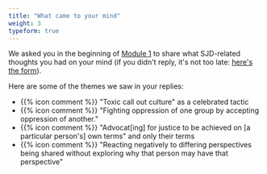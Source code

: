 ```yaml
---
title: "What came to your mind"
weight: 3
typeform: true
---
```


We asked you in the beginning of [Module 1](https://dotcommunity.course.sjmd.space/hail-mary/release-valve/) to share what SJD-related thoughts you had on your mind (if you didn't reply, it's not too late: <a href="https://hues.typeform.com/to/YSZund" title="Reply to the form" data-mode="drawer_right" data-submit-close-delay="2" class="typeform-share">here's the form</a>).

Here are some of the themes we saw in your replies:

- {{% icon comment %}} "Toxic call out culture" as a celebrated tactic
- {{% icon comment %}} "Fighting oppression of one group by accepting oppression of another."
- {{% icon comment %}} "Advocat[ing] for justice to be achieved on [a particular person's] own terms" and only their terms
- {{% icon comment %}} "Reacting negatively to differing perspectives being shared without exploring why that person may have that perspective"

